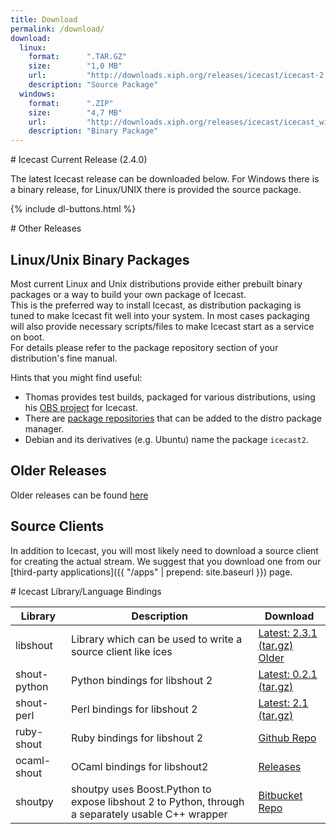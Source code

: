 ```yaml
---
title: Download
permalink: /download/
download:
  linux:
    format:      ".TAR.GZ"
    size:        "1,0 MB"
    url:         "http://downloads.xiph.org/releases/icecast/icecast-2.4.0.tar.gz"
    description: "Source Package"
  windows:
    format:      ".ZIP"
    size:        "4,7 MB"
    url:         "http://downloads.xiph.org/releases/icecast/icecast_win32_2.4.0.zip"
    description: "Binary Package"
---
```

<article id="current-release" markdown="1">
# Icecast Current Release (2.4.0)

The latest Icecast release can be downloaded below. For Windows there is a binary release, for Linux/UNIX
there is provided the source package.

{% include dl-buttons.html %}

</article>

<article id="other-releases" markdown="1">
# Other Releases

## Linux/Unix Binary Packages
Most current Linux and Unix distributions provide either prebuilt binary packages or a way to build your own package of Icecast.  
This is the preferred way to install Icecast, as distribution packaging is tuned to make Icecast fit well into your system. In most cases packaging will also provide necessary scripts/files to make Icecast start as a service on boot.  
For details please refer to the package repository section of your distribution's fine manual.  
  

Hints that you might find useful:

-   Thomas provides test builds, packaged for various distributions, using his
    [OBS project](https://build.opensuse.org/package/show/home:dm8tbr/icecast) for Icecast.
-   There are [package repositories](http://download.opensuse.org/repositories/home:/dm8tbr/)
    that can be added to the distro package manager.
-   Debian and its derivatives (e.g. Ubuntu) name the package `icecast2`.

## Older Releases
Older releases can be found [here](http://downloads.xiph.org/releases/icecast/)

## Source Clients
In addition to Icecast, you will most likely need to download a source client for creating the actual stream.
We suggest that you download one from our [third-party applications]({{ "/apps" | prepend: site.baseurl }}) page.
</article>


<article id="bindings" markdown="1">
# Icecast Library/Language Bindings

<table class="table-flipscroll">
	<thead>
		<tr>
			<th>Library</th>
			<th>Description</th>
			<th>Download</th>
		</tr>
	</thead>
	<tbody>
		<tr>
			<td>libshout</td>
			<td>Library which can be used to write a source client like ices</td>
			<td><a href="http://downloads.xiph.org/releases/libshout/libshout-2.3.1.tar.gz">Latest: 2.3.1 (tar.gz)</a><br />
				<a href="http://downloads.xiph.org/releases/libshout/">Older</a></td>
		</tr>
		<tr>
			<td>shout-python</td>
			<td>Python bindings for libshout 2</td>
			<td><a href="http://downloads.us.xiph.org/releases/libshout/shout-python-0.2.1.tar.gz">Latest: 0.2.1 (tar.gz)</a></td>
		</tr>
		<tr>
			<td>shout-perl</td>
			<td>Perl bindings for libshout 2</td>
			<td><a href="http://downloads.us.xiph.org/releases/libshout/Shout-2.1.tar.gz">Latest: 2.1 (tar.gz)</a></td>
		</tr>
		<tr>
			<td>ruby-shout</td>
			<td>Ruby bindings for libshout 2</td>
			<td><a href="https://github.com/niko/ruby-shout">Github Repo</a></td>
		</tr>
		<tr>
			<td>ocaml-shout</td>
			<td>OCaml bindings for libshout2</td>
			<td><a href="http://sourceforge.net/projects/savonet/files/ocaml-shout/">Releases</a></td>
		</tr>
		<tr>
			<td>shoutpy</td>
			<td>shoutpy uses Boost.Python to expose libshout 2 to Python, through a separately usable C++ wrapper</td>
			<td><a href="https://bitbucket.org/angry_elf/shoutpy">Bitbucket Repo</a></td>
		</tr>
	</tbody>
</table>
</article>

